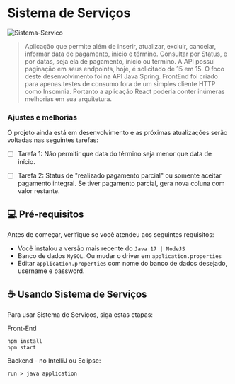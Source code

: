 # Sistema de Serviços

![Sistema-Servico](https://github.com/pierrialexandervidmar/Sistema-Services-Spring/assets/155840339/7822832f-e9df-4217-8d3f-d25bdc2e5b0f)

> Aplicação que permite além de inserir, atualizar, excluir, cancelar, informar data de pagamento, inicio e término. Consultar por Status, e por datas, seja ela de pagamento, inicio ou término.
> A API possui paginação em seus endpoints, hoje, é solicitado de 15 em 15. 
> O foco deste desenvolvimento foi na API Java Spring. FrontEnd foi criado para apenas testes de consumo fora de um simples cliente HTTP como Insomnia. Portanto a aplicação React poderia conter inúmeras melhorias em sua arquitetura.

### Ajustes e melhorias

O projeto ainda está em desenvolvimento e as próximas atualizações serão voltadas nas seguintes tarefas:

- [ ] Tarefa 1: Não permitir que data do término seja menor que data de início.
- [ ] Tarefa 2: Status de "realizado pagamento parcial" ou somente aceitar pagamento integral. Se tiver pagamento parcial, gera nova coluna com valor restante.


## 💻 Pré-requisitos

Antes de começar, verifique se você atendeu aos seguintes requisitos:

- Você instalou a versão mais recente do `Java 17 | NodeJS`
- Banco de dados `MySQL`. Ou mudar o driver em `application.properties`
- Editar `application.properties` com nome do banco de dados desejado, username e password.

## ☕ Usando Sistema de Serviços

Para usar Sistema de Serviços, siga estas etapas:

Front-End
```
npm install
npm start
```

Backend - no IntelliJ ou Eclipse:
```
run > java application
```
